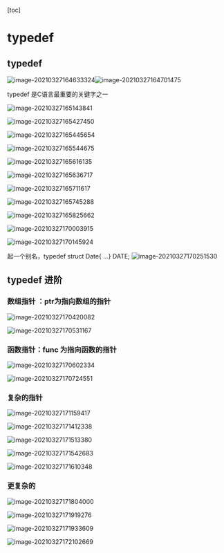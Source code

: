 [toc]

# typedef

## typedef

![image-20210327164633324](imgs/image-20210327164633324.png)![image-20210327164701475](imgs/image-20210327164701475.png)

typedef 是C语言最重要的关键字之一


![image-20210327165143841](imgs/image-20210327165143841.png)

![image-20210327165427450](imgs/image-20210327165427450.png)

![image-20210327165445654](imgs/image-20210327165445654.png)

![image-20210327165544675](imgs/image-20210327165544675.png)

![image-20210327165616135](imgs/image-20210327165616135.png)

![image-20210327165636717](imgs/image-20210327165636717.png)

![image-20210327165711617](imgs/image-20210327165711617.png)

![image-20210327165745288](imgs/image-20210327165745288.png)

![image-20210327165825662](imgs/image-20210327165825662.png)

![image-20210327170003915](imgs/image-20210327170003915.png)

![image-20210327170145924](imgs/image-20210327170145924.png)

起一个别名，typedef struct Date{ ...} DATE;
![image-20210327170251530](imgs/image-20210327170251530.png)

## typedef 进阶

### 数组指针 ：ptr为指向数组的指针

![image-20210327170420082](imgs/image-20210327170420082.png)

![image-20210327170531167](imgs/image-20210327170531167.png)

### 函数指针：func 为指向函数的指针

![image-20210327170602334](imgs/image-20210327170602334.png)

![image-20210327170724551](imgs/image-20210327170724551.png)

### 复杂的指针

![image-20210327171159417](imgs/image-20210327171159417.png)

![image-20210327171412338](imgs/image-20210327171412338.png)

![image-20210327171513380](imgs/image-20210327171513380.png)

![image-20210327171542683](imgs/image-20210327171542683.png)

![image-20210327171610348](imgs/image-20210327171610348.png)

### 更复杂的

![image-20210327171804000](imgs/image-20210327171804000.png)

![image-20210327171919276](imgs/image-20210327171919276.png)

![image-20210327171933609](imgs/image-20210327171933609.png)

![image-20210327172102669](imgs/image-20210327172102669.png)